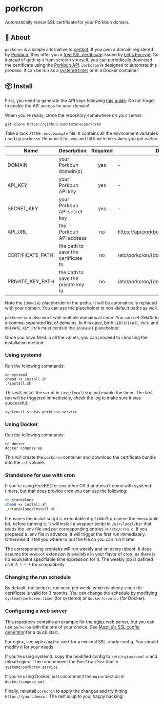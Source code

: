 # porkcron

Automatically renew SSL certificate for your Porkbun domain.

## 📌 About

`porkcron` is a simple alternative to [certbot][1].
If you own a domain registered by [Porkbun][2], they offer you a [free SSL certificate][3] issued by [Let's Encrypt][4].
So instead of getting it from scratch yourself, you can periodically download the certificate using the [Porkbun API][5].
`porkcron` is designed to automate this process.
It can be run as a [systemd timer][6] or in a Docker container.

## 📦 Install

First, you need to generate the API keys following [this guide][7].
Do not forget to enable the API access for your domain!

When you're ready, clone the repository somewhere on your server:

```shell
git clone https://github.com/tmzane/porkcron
```

Take a look at the `.env.example` file.
It contains all the environment variables used by `porkcron`.
Rename it to `.env` and fill it with the values you got earlier.

| Name             | Description                         | Required | Default                                |
|------------------|-------------------------------------|:--------:|----------------------------------------|
| DOMAIN           | your Porkbun domain(s)              | yes      | -                                      |
| API_KEY          | your Porkbun API key                | yes      | -                                      |
| SECRET_KEY       | your Porkbun API secret key         | yes      | -                                      |
| API_URL          | the Porkbun API address             | no       | https://api.porkbun.com/api/json/v3    |
| CERTIFICATE_PATH | the path to save the certificate to | no       | /etc/porkcron/{domain}/certificate.pem |
| PRIVATE_KEY_PATH | the path to save the private key to | no       | /etc/porkcron/{domain}/private_key.pem |

Note the `{domain}` placeholder in the paths.
It will be automatically replaced with your domain.
You can use the placeholder in non-default paths as well.

`porkcron` can also work with multiple domains at once.
You can set `DOMAIN` to a comma-separated list of domains.
In this case, both `CERTIFICATE_PATH` and `PRIVATE_KEY_PATH` must contain the `{domain}` placeholder.

Once you have filled in all the values, you can proceed to choosing the installation method.

### Using systemd

Run the following commands:

```shell
cd systemd
chmod +x install.sh
./install.sh
```

This will install the script in `/usr/local/bin` and enable the timer.
The first run will be triggered immediately, check the log to make sure it was successful:

```shell
systemctl status porkcron.service
```

### Using Docker

Run the following commands:

```shell
cd docker
docker compose up
```

This will create the `porkcron` container and download the certificate bundle into the `ssl` volume.

### Standalone for use with cron

If you're using FreeBSD or any other OS that doesn't come with systemd timers, but that does provide cron you can use the following:

```sh
cd standalone
chmod +x install.sh
./standalone/install.sh
```

It ensures the install script is executable if git didn't preserve the executable bit, before running it. It will install a wrapper
script in `/usr/local/bin` that reads the .env file and put corresponding entries in `/etc/cron.d`. If you prepared a .env file in
advance, it will trigger the first run immediately. Otherwise it'll tell you where to put the file so you can run it later.

The corresponding crontabs will run weekly and on every reboot. It does assume the `@reboot` extension is available in your flavor
of cron, as there is no equivalent specifiable time expression for it. The weekly job is defined as `0 0 * * 0` for compatibility.

### Changing the run schedule

By default, the script is run once per week,
which is plenty since the certificate is valid for 3 months.
You can change the schedule by modifying `systemd/porkcron.timer` (for systemd) or `docker/crontab` (for Docker).

### Configuring a web server

This repository contains an example for the [nginx][8] web server,
but you can use `porkcron` with the one of your choice.
See [Mozilla's SSL config generator][9] for a quick start.

For nginx, see `nginx/nginx.conf` for a minimal SSL-ready config.
You should modify it for your needs.

If you're using systemd, copy the modified config to `/etc/nginx/conf.d` and reload nginx.
Then uncomment the `ExecStartPost` line in `systemd/porkcron.service`.

If you're using Docker, just uncomment the `nginx` section in `docker/compose.yml`.

Finally, reinstall `porkcron` to apply the changes and try hitting `https://your.domain`.
The rest is up to you, happy hacking!

[1]: https://certbot.eff.org
[2]: https://porkbun.com
[3]: https://kb.porkbun.com/article/71-how-your-free-ssl-certificate-works
[4]: https://letsencrypt.org
[5]: https://porkbun.com/api/json/v3/documentation
[6]: https://wiki.archlinux.org/title/systemd/Timers
[7]: https://kb.porkbun.com/article/190-getting-started-with-the-porkbun-dns-api
[8]: https://nginx.org
[9]: https://ssl-config.mozilla.org
